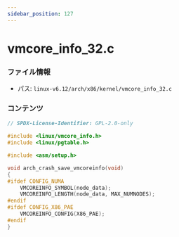 ```yaml
---
sidebar_position: 127
---
```

# vmcore_info_32.c

### ファイル情報

- パス: `linux-v6.12/arch/x86/kernel/vmcore_info_32.c`

### コンテンツ

```c
// SPDX-License-Identifier: GPL-2.0-only

#include <linux/vmcore_info.h>
#include <linux/pgtable.h>

#include <asm/setup.h>

void arch_crash_save_vmcoreinfo(void)
{
#ifdef CONFIG_NUMA
	VMCOREINFO_SYMBOL(node_data);
	VMCOREINFO_LENGTH(node_data, MAX_NUMNODES);
#endif
#ifdef CONFIG_X86_PAE
	VMCOREINFO_CONFIG(X86_PAE);
#endif
}

```
